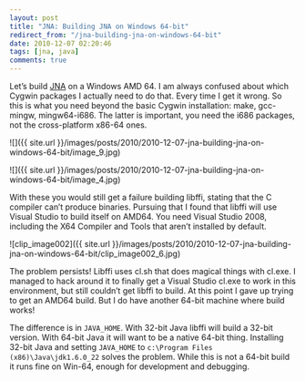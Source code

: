 ```yaml
---
layout: post
title: "JNA: Building JNA on Windows 64-bit"
redirect_from: "/jna-building-jna-on-windows-64-bit"
date: 2010-12-07 02:20:46
tags: [jna, java]
comments: true
---
```

Let’s build [JNA](https://github.com/twall/jna/) on a Windows AMD 64. I am always confused about which Cygwin packages I actually need to do that. Every time I get it wrong. So this is what you need beyond the basic Cygwin installation: make, gcc-mingw, mingw64-i686. The latter is important, you need the i686 packages, not the cross-platform x86-64 ones.

![]({{ site.url }}/images/posts/2010/2010-12-07-jna-building-jna-on-windows-64-bit/image_9.jpg)

![]({{ site.url }}/images/posts/2010/2010-12-07-jna-building-jna-on-windows-64-bit/image_4.jpg)

With these you would still get a failure building libffi, stating that the C compiler can’t produce binaries. Pursuing that I found that libffi will use Visual Studio to build itself on AMD64. You need Visual Studio 2008, including the X64 Compiler and Tools that aren’t installed by default.

![clip_image002]({{ site.url }}/images/posts/2010/2010-12-07-jna-building-jna-on-windows-64-bit/clip_image002_6.jpg)

The problem persists! Libffi uses cl.sh that does magical things with cl.exe. I managed to hack around it to finally get a Visual Studio cl.exe to work in this environment, but still couldn’t get libffi to build. At this point I gave up trying to get an AMD64 build. But I do have another 64-bit machine where build works!

The difference is in `JAVA_HOME`. With 32-bit Java libffi will build a 32-bit version. With 64-bit Java it will want to be a native 64-bit thing. Installing 32-bit Java and setting `JAVA_HOME` to `c:\Program Files (x86)\Java\jdk1.6.0_22` solves the problem. While this is not a 64-bit build it runs fine on Win-64, enough for development and debugging.

